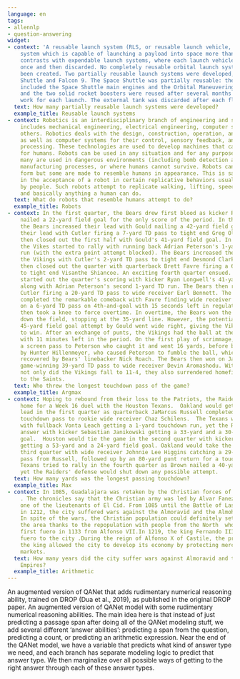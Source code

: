 ```yaml
---
language: en
tags:
- allennlp
- question-answering
widget:
- context: 'A reusable launch system (RLS, or reusable launch vehicle, RLV) is a launch
    system which is capable of launching a payload into space more than once. This
    contrasts with expendable launch systems, where each launch vehicle is launched
    once and then discarded. No completely reusable orbital launch system has ever
    been created. Two partially reusable launch systems were developed, the Space
    Shuttle and Falcon 9. The Space Shuttle was partially reusable: the orbiter (which
    included the Space Shuttle main engines and the Orbital Maneuvering System engines),
    and the two solid rocket boosters were reused after several months of refitting
    work for each launch. The external tank was discarded after each flight.'
  text: How many partially reusable launch systems were developed?
  example_title: Reusable launch systems
- context: Robotics is an interdisciplinary branch of engineering and science that
    includes mechanical engineering, electrical engineering, computer science, and
    others. Robotics deals with the design, construction, operation, and use of robots,
    as well as computer systems for their control, sensory feedback, and information
    processing. These technologies are used to develop machines that can substitute
    for humans. Robots can be used in any situation and for any purpose, but today
    many are used in dangerous environments (including bomb detection and de-activation),
    manufacturing processes, or where humans cannot survive. Robots can take on any
    form but some are made to resemble humans in appearance. This is said to help
    in the acceptance of a robot in certain replicative behaviors usually performed
    by people. Such robots attempt to replicate walking, lifting, speech, cognition,
    and basically anything a human can do.
  text: What do robots that resemble humans attempt to do?
  example_title: Robots
- context: In the first quarter, the Bears drew first blood as kicker Robbie Gould
    nailed a 22-yard field goal for the only score of the period. In the second quarter,
    the Bears increased their lead with Gould nailing a 42-yard field goal. They increased
    their lead with Cutler firing a 7-yard TD pass to tight end Greg Olsen. The Bears
    then closed out the first half with Gould's 41-yard field goal. In the third quarter,
    the Vikes started to rally with running back Adrian Peterson's 1-yard touchdown
    run (with the extra point attempt blocked). The Bears increased their lead over
    the Vikings with Cutler's 2-yard TD pass to tight end Desmond Clark. The Vikings
    then closed out the quarter with quarterback Brett Favre firing a 6-yard TD pass
    to tight end Visanthe Shiancoe. An exciting fourth quarter ensued. The Vikings
    started out the quarter's scoring with kicker Ryan Longwell's 41-yard field goal,
    along with Adrian Peterson's second 1-yard TD run. The Bears then responded with
    Cutler firing a 20-yard TD pass to wide receiver Earl Bennett. The Vikings then
    completed the remarkable comeback with Favre finding wide receiver Sidney Rice
    on a 6-yard TD pass on 4th-and-goal with 15 seconds left in regulation. The Bears
    then took a knee to force overtime. In overtime, the Bears won the toss and marched
    down the field, stopping at the 35-yard line. However, the potential game-winning
    45-yard field goal attempt by Gould went wide right, giving the Vikings a chance
    to win. After an exchange of punts, the Vikings had the ball at the 26-yard line
    with 11 minutes left in the period. On the first play of scrimmage, Favre fired
    a screen pass to Peterson who caught it and went 16 yards, before being confronted
    by Hunter Hillenmeyer, who caused Peterson to fumble the ball, which was then
    recovered by Bears' linebacker Nick Roach. The Bears then won on Jay Cutler's
    game-winning 39-yard TD pass to wide receiver Devin Aromashodu. With the loss,
    not only did the Vikings fall to 11-4, they also surrendered homefield advantage
    to the Saints.
  text: Who threw the longest touchdown pass of the game?
  example_title: Argmax
- context: Hoping to rebound from their loss to the Patriots, the Raiders stayed at
    home for a Week 16 duel with the Houston Texans.  Oakland would get the early
    lead in the first quarter as quarterback JaMarcus Russell completed a 20-yard
    touchdown pass to rookie wide receiver Chaz Schilens.  The Texans would respond
    with fullback Vonta Leach getting a 1-yard touchdown run, yet the Raiders would
    answer with kicker Sebastian Janikowski getting a 33-yard and a 30-yard field
    goal.  Houston would tie the game in the second quarter with kicker Kris Brown
    getting a 53-yard and a 24-yard field goal. Oakland would take the lead in the
    third quarter with wide receiver Johnnie Lee Higgins catching a 29-yard touchdown
    pass from Russell, followed up by an 80-yard punt return for a touchdown.  The
    Texans tried to rally in the fourth quarter as Brown nailed a 40-yard field goal,
    yet the Raiders' defense would shut down any possible attempt.
  text: How many yards was the longest passing touchdown?
  example_title: Max
- context: In 1085, Guadalajara was retaken by the Christian forces of Alfonso VI
    . The chronicles say that the Christian army was led by Alvar Fanez de Minaya,
    one of the lieutenants of El Cid. From 1085 until the Battle of Las Navas de Tolosa
    in 1212, the city suffered wars against the Almoravid and the Almohad Empires.
    In spite of the wars, the Christian population could definitely settle down in
    the area thanks to the repopulation with people from the North  who received their
    first fuero in 1133 from Alfonso VII.In 1219, the king Fernando III gave a new
    fuero to the city .During the reign of Alfonso X of Castile, the protection of
    the king allowed the city to develop its economy by protecting merchants and allowing
    markets.
  text: How many years did the city suffer wars against Almoravid and the Almohad
    Empires?
  example_title: Arithmetic
---
```


An augmented version of QANet that adds rudimentary numerical reasoning ability, trained on DROP (Dua et al., 2019), as published in the original DROP paper.
An augmented version of QANet model with some rudimentary numerical reasoning abilities. The main idea here is that instead of just predicting a passage span after doing all of the QANet modeling stuff, we add several different ‘answer abilities’: predicting a span from the question, predicting a count, or predicting an arithmetic expression. Near the end of the QANet model, we have a variable that predicts what kind of answer type we need, and each branch has separate modeling logic to predict that answer type. We then marginalize over all possible ways of getting to the right answer through each of these answer types.